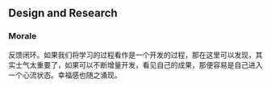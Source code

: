 ## Design and Research
### Morale
反馈闭环。如果我们将学习的过程看作是一个开发的过程，那在这里可以发现，其实士气太重要了，如果可以不断增量开发，看见自己的成果，那便容易是自己进入一个心流状态。幸福感也随之涌现。
